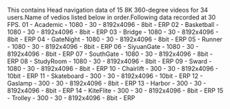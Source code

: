 This contains Head navigation data of 15 8K 360-degree videos for 34 users.Name of vedios listed below in order.Following data recorded at 30 FPS.
01 - Academic	- 1080		- 30	- 8192x4096	- 8bit	- ERP
02 - Basketball	- 1080		- 30	- 8192x4096	- 8bit	- ERP
03 - Bridge	- 1080		- 30	- 8192x4096	- 8bit	- ERP
04 - GateNight	- 1080		- 30	- 8192x4096	- 8bit	- ERP
05 - Runner	- 1080		- 30	- 8192x4096	- 8bit	- ERP
06 - SiyuanGate	- 1080		- 30	- 8192x4096	- 8bit	- ERP
07 - SouthGate	- 1080		- 30	- 8192x4096	- 8bit	- ERP
08 - StudyRoom	- 1080		- 30	- 8192x4096	- 8bit	- ERP
09 - Sward	- 1080		- 30	- 8192x4096	- 8bit	- ERP
10 - Chairlift	- 300		- 30	- 8192x4096	- 10bit	- ERP
11 - Skateboard - 300		- 30	- 8192x4096	- 10bit	- ERP
12 - Gaslamp	- 300		- 30	- 8192x4096	- 8bit	- ERP
13 - Harbor	- 300		- 30	- 8192x4096	- 8bit	- ERP
14 - KiteFlite	- 300		- 30	- 8192x4096	- 8bit	- ERP
15 - Trolley	- 300		- 30	- 8192x4096	- 8bit	- ERP
